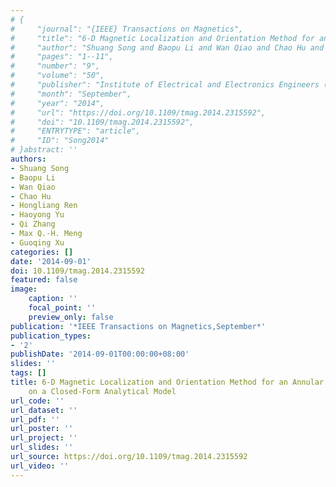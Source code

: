 ```yaml
---
# {
#     "journal": "{IEEE} Transactions on Magnetics",
#     "title": "6-D Magnetic Localization and Orientation Method for an Annular Magnet Based on a Closed-Form Analytical Model",
#     "author": "Shuang Song and Baopu Li and Wan Qiao and Chao Hu and Hongliang Ren and Haoyong Yu and Qi Zhang and Max Q.-H. Meng and Guoqing Xu",
#     "pages": "1--11",
#     "number": "9",
#     "volume": "50",
#     "publisher": "Institute of Electrical and Electronics Engineers ({IEEE})",
#     "month": "September",
#     "year": "2014",
#     "url": "https://doi.org/10.1109/tmag.2014.2315592",
#     "doi": "10.1109/tmag.2014.2315592",
#     "ENTRYTYPE": "article",
#     "ID": "Song2014"
# }abstract: ''
authors:
- Shuang Song
- Baopu Li
- Wan Qiao
- Chao Hu
- Hongliang Ren
- Haoyong Yu
- Qi Zhang
- Max Q.-H. Meng
- Guoqing Xu
categories: []
date: '2014-09-01'
doi: 10.1109/tmag.2014.2315592
featured: false
image:
    caption: ''
    focal_point: ''
    preview_only: false
publication: '*IEEE Transactions on Magnetics,September*'
publication_types:
- '2'
publishDate: '2014-09-01T00:00:00+08:00'
slides: ''
tags: []
title: 6-D Magnetic Localization and Orientation Method for an Annular Magnet Based
    on a Closed-Form Analytical Model
url_code: ''
url_dataset: ''
url_pdf: ''
url_poster: ''
url_project: ''
url_slides: ''
url_source: https://doi.org/10.1109/tmag.2014.2315592
url_video: ''
---
```

